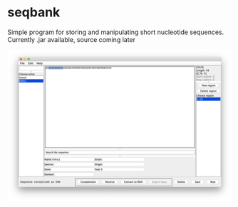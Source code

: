 # seqbank
Simple program for storing and manipulating short nucleotide sequences. Currently .jar available, source coming later

![alt text](https://github.com/vihoikka/seqbank/blob/main/Screenshot%202020-12-15%20at%2012.22.37.png "Screenshot of the program")
